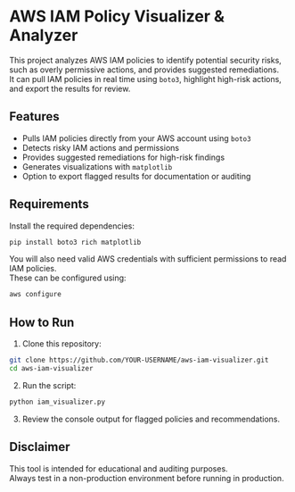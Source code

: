 # AWS IAM Policy Visualizer & Analyzer

This project analyzes AWS IAM policies to identify potential security risks, such as overly permissive actions, and provides suggested remediations.  
It can pull IAM policies in real time using `boto3`, highlight high-risk actions, and export the results for review.


## Features
- Pulls IAM policies directly from your AWS account using `boto3`
- Detects risky IAM actions and permissions
- Provides suggested remediations for high-risk findings
- Generates visualizations with `matplotlib`
- Option to export flagged results for documentation or auditing

## Requirements
Install the required dependencies:
```bash
pip install boto3 rich matplotlib
```

You will also need valid AWS credentials with sufficient permissions to read IAM policies.  
These can be configured using:
```bash
aws configure
```


## How to Run
1. Clone this repository:
```bash
git clone https://github.com/YOUR-USERNAME/aws-iam-visualizer.git
cd aws-iam-visualizer
```

2. Run the script:
```bash
python iam_visualizer.py
```

3. Review the console output for flagged policies and recommendations.



## Disclaimer
This tool is intended for educational and auditing purposes.  
Always test in a non-production environment before running in production.
